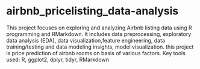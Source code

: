 # airbnb_pricelisting_data-analysis
This project focuses on exploring and analyzing Airbnb listing data using R programming and RMarkdown. It includes data preprocessing, exploratory data analysis (EDA), data visualization,feature engineering, data training/testing and data modeling insights, model visualization. this project is price prediction of airbnb rooms on basis of various factors.
 Key tools used: R, ggplot2, dplyr, tidyr, RMarkdown
